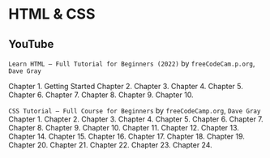 # HTML & CSS

## YouTube

`Learn HTML – Full Tutorial for Beginners (2022)` by `freeCodeCam.p.org`, `Dave Gray`

Chapter 1. Getting Started
Chapter 2.
Chapter 3.
Chapter 4.
Chapter 5.
Chapter 6.
Chapter 7.
Chapter 8.
Chapter 9.
Chapter 10.

`CSS Tutorial – Full Course for Beginners` by `freeCodeCamp.org`, `Dave Gray`
Chapter 1.
Chapter 2.
Chapter 3.
Chapter 4.
Chapter 5.
Chapter 6.
Chapter 7.
Chapter 8.
Chapter 9.
Chapter 10.
Chapter 11.
Chapter 12.
Chapter 13.
Chapter 14.
Chapter 15.
Chapter 16.
Chapter 17.
Chapter 18.
Chapter 19.
Chapter 20.
Chapter 21.
Chapter 22.
Chapter 23.
Chapter 24.
